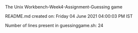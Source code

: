The Unix Workbench-Week4-Assignment-Guessing game

README.md created on: Friday 04 June 2021 04:00:03 PM IST

Number of lines present in guessinggame.sh: 24
